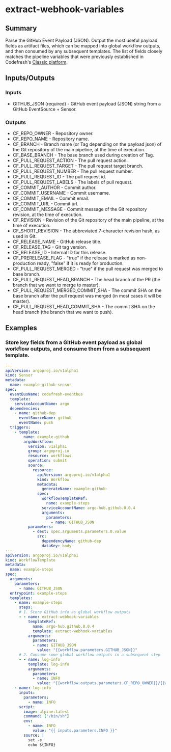 # extract-webhook-variables

## Summary
Parse the GitHub Event Payload (JSON). Output the most useful payload fields as artifact files, which can be mapped into global workflow outputs, and then consumed by any subsequent templates. The list of fields closely matches the pipeline variables that were previously  established in Codefresh's [Classic platform](https://codefresh.io/docs/docs/codefresh-yaml/variables).

## Inputs/Outputs

### Inputs
* GITHUB_JSON (required) - GitHub event payload (JSON) string from a GitHub EventSource + Sensor.

### Outputs
* CF_REPO_OWNER - Repository owner.
* CF_REPO_NAME - Repository name.
* CF_BRANCH - Branch name (or Tag depending on the payload json) of the Git repository of the main pipeline, at the time of execution.
* CF_BASE_BRANCH - The base branch used during creation of Tag.
* CF_PULL_REQUEST_ACTION - The pull request action.
* CF_PULL_REQUEST_TARGET - The pull request target branch.
* CF_PULL_REQUEST_NUMBER - The pull request number.
* CF_PULL_REQUEST_ID - The pull request id.
* CF_PULL_REQUEST_LABELS - The labels of pull request.
* CF_COMMIT_AUTHOR - Commit author.
* CF_COMMIT_USERNAME - Commit username.
* CF_COMMIT_EMAIL - Commit email.
* CF_COMMIT_URL - Commit url.
* CF_COMMIT_MESSAGE - Commit message of the Git repository revision, at the time of execution.
* CF_REVISION - Revision of the Git repository of the main pipeline, at the time of execution.
* CF_SHORT_REVISION - The abbreviated 7-character revision hash, as used in Git.
* CF_RELEASE_NAME - GitHub release title.
* CF_RELEASE_TAG - Git tag version.
* CF_RELEASE_ID - Internal ID for this release.
* CF_PRERELEASE_FLAG - "true" if the release is marked as non-production ready, "false" if it is ready for production.
* CF_PULL_REQUEST_MERGED - "true" if the pull request was merged to base branch.
* CF_PULL_REQUEST_HEAD_BRANCH - The head branch of the PR (the branch that we want to merge to master).
* CF_PULL_REQUEST_MERGED_COMMIT_SHA - The commit SHA on the base branch after the pull request was merged (in most cases it will be master).
* CF_PULL_REQUEST_HEAD_COMMIT_SHA - The commit SHA on the head branch (the branch that we want to push).

## Examples

### Store key fields from a GitHub event payload as global workflow outputs, and consume them from a subsequent template.
```yaml
---
apiVersion: argoproj.io/v1alpha1
kind: Sensor
metadata:
  name: example-github-sensor
spec:
  eventBusName: codefresh-eventbus
  template:
    serviceAccountName: argo
  dependencies:
    - name: github-dep
      eventSourceName: github
      eventName: push
  triggers:
    - template:
        name: example-github
        argoWorkflow:
          version: v1alpha1
          group: argoproj.io
          resource: workflows
          operation: submit
          source:
            resource:
              apiVersion: argoproj.io/v1alpha1
              kind: Workflow
              metadata:
                generateName: example-github-
              spec:
                workflowTemplateRef:
                  name: example-steps
                serviceAccountName: argo-hub.github.0.0.4
                arguments:
                  parameters:
                    - name: GITHUB_JSON
          parameters:
            - dest: spec.arguments.parameters.0.value
              src:
                dependencyName: github-dep
                dataKey: body
---
apiVersion: argoproj.io/v1alpha1
kind: WorkflowTemplate
metadata:
  name: example-steps
spec:
  arguments:
    parameters:
      - name: GITHUB_JSON
  entrypoint: example-steps
  templates:
    - name: example-steps
      steps:
      # 1. Store GitHub info as global workflow outputs
      - - name: extract-webhook-variables
          templateRef:
            name: argo-hub.github.0.0.4
            template: extract-webhook-variables
          arguments:
            parameters:
            - name: GITHUB_JSON
              value: "{{workflow.parameters.GITHUB_JSON}}"
      # 2. Consume some global workflow outputs in a subsequent step
      - - name: log-info
          template: log-info
          arguments:
            parameters:
            - name: INFO
              value: "{{workflow.outputs.parameters.CF_REPO_OWNER}}/{{workflow.outputs.parameters.CF_REPO_NAME}}"
    - name: log-info
      inputs:
        parameters:
          - name: INFO
      script:
        image: alpine:latest
        command: ["/bin/sh"]
        env:
          - name: INFO
            value: "{{ inputs.parameters.INFO }}"
        source: |
          set -e
          echo ${INFO}
```
